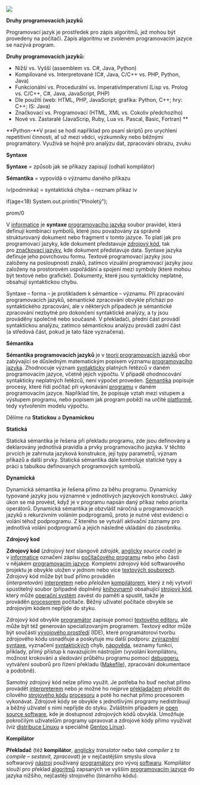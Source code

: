 ﻿![](Aspose.Words.d66f2d50-9c31-46f4-a2ac-6ba043639449.001.png)

**Druhy programovacích jazyků**

Programovací jazyk je prostředek pro zápis algoritmů, jež mohou být provedeny na počítači. Zápis algoritmu ve zvoleném programovacím jazyce se nazývá program.

**Druhy programovacích jazyků:**

- Nižší vs. Vyšší (assemblem vs. C#, Java, Python)
- Kompilované vs. Interpretované (C#, Java, C/C++ vs. PHP, Python, Java)
- Funkcionální vs. Procedurální vs. ImperativImperativní (Lisp vs. Prolog vs. C/C++, C#, Java, JavaScript, PHP)
- Dle použití (web: HTML, PHP, JavaScript; grafika: Python, C++; hry: C++; IS: Java)
- Značkovací vs. Programovací (HTML, XML vs. Cokoliv předchozího)
- Nové vs. Zastaralé (JavaScrip, Ruby, Lua vs. Pascal, Basic, Fortran)
**


**Python-**V praxi se hodí například pro psaní skriptů pro urychlení repetitivní činnosti, ať už mezi vědci, výzkumníky nebo běžnými programátory. Využívá se hojně pro analýzu dat, zpracování obrazu, zvuku

**Syntaxe**

**Syntaxe** = způsob jak se příkazy zapisují (odhalí kompilátor)

**Sémantika** = vypovídá o významu daného příkazu

iv(podminka) = syntaktická chyba – neznam přikaz iv

if(age<18) System.out.println(“Plnoletý”);

prom/0

V [informatice](https://cs.wikipedia.org/wiki/Informa%C4%8Dn%C3%AD_technologie) je **syntaxe** [programovacího jazyka](https://cs.wikipedia.org/wiki/Programovac%C3%AD_jazyk "Programovací jazyk") soubor pravidel, která definují kombinaci symbolů, které jsou považovány za správně strukturovaný dokument nebo fragment v tomto jazyce. To platí jak pro programovací jazyky, kde dokument představuje [zdrojový kód](https://cs.wikipedia.org/wiki/Zdrojov%C3%BD_k%C3%B3d "Zdrojový kód"), tak pro [značkovací jazyky](https://cs.wikipedia.org/wiki/Zna%C4%8Dkovac%C3%AD_jazyk "Značkovací jazyk"), kde dokument představuje data. Syntaxe jazyka definuje jeho povrchovou formu. Textové programovací jazyky jsou založeny na posloupnosti znaků, zatímco vizuální programovací jazyky jsou založeny na prostorovém uspořádání a spojení mezi symboly (které mohou být textové nebo grafické). Dokumenty, které jsou syntakticky neplatné, obsahují syntaktickou chybu.

Syntaxe – forma – je protikladem k sémantice – významu. Při zpracování programovacích jazyků, sémantické zpracování obvykle přichází po syntaktického zpracování, ale v některých případech je sémantické zpracování nezbytné pro dokončení syntaktické analýzy, a ty jsou prováděny společně nebo současně. V překladači, přední část provádí syntaktickou analýzu, zatímco sémantickou analýzu provádí zadní část (a středová část, pokud je tato fáze vyznačena).

**Sémantika**

**Sémantika programovacích jazyků** je v [teorii programovacích jazyků](https://cs.wikipedia.org/w/index.php?title=Teorie_programovac%C3%ADch_jazyk%C5%AF&action=edit&redlink=1 "Teorie programovacích jazyků (stránka neexistuje)") obor zabývající se důsledným matematickým popisem významu [programovacího jazyka](https://cs.wikipedia.org/wiki/Programovac%C3%AD_jazyk "Programovací jazyk"). Zhodnocuje význam [syntakticky](https://cs.wikipedia.org/wiki/Syntax "Syntax") platných řetězců v daném programovacím jazyce, včetně jejich výpočtu. V případě ohodnocování syntakticky neplatných řetězců, není výpočet proveden. [Sémantika](https://cs.wikipedia.org/wiki/S%C3%A9mantika "Sémantika") popisuje procesy, které řídí počítač při vykonávání [programu](https://cs.wikipedia.org/wiki/Po%C4%8D%C3%ADta%C4%8Dov%C3%BD_program "Počítačový program") v daném programovacím jazyce. Například tím, že popisuje vztah mezi vstupem a výstupem programu, nebo popisem jak program poběží na určité [platformě](https://cs.wikipedia.org/wiki/Po%C4%8D%C3%ADta%C4%8Dov%C3%A1_platforma "Počítačová platforma"), tedy vytvořením modelu výpočtu.

Dělíme na **Statickou** a **Dynamickou**

**Statická**

Statická sémantika je řešena při překladu programu, zde jsou definovány a deklarovány jednotlivá pravidla a prvky programovacího jazyka. V těchto prvcích je zahrnuta jazyková konstrukce, její typy parametrů, význam příkazů a další prvky. Statická sémantika dále kontroluje statické typy a práci s tabulkou definovaných programových symbolů.

**Dynamická**

Dynamická sémantika je řešena přímo za běhu programu. Dynamicky typované jazyky jsou významné v jednotlivých jazykových konstrukcí. Jaký úkon se má provést, když je v programu napsán daný příkaz nebo priorita operátorů. Dynamická sémantika je obzvlášť náročná u programovacích jazyků s rekurzivním voláním podprogramů, proto je nutné vést evidenci o volání téhož podprogramu. Z kterého se vytváří aktivační záznamy pro jednotlivá volání podprogramů a jejich následné ukládání do zásobníku.

**Zdrojový kod**

**Zdrojový kód** (*zdrojový text* slangově *zdroják*, [anglicky](https://cs.wikipedia.org/wiki/Angli%C4%8Dtina "Angličtina") *source code*) je v [informatice](https://cs.wikipedia.org/wiki/Informatika "Informatika") označení zápisu [počítačového programu](https://cs.wikipedia.org/wiki/Po%C4%8D%C3%ADta%C4%8Dov%C3%BD_program "Počítačový program") nebo jeho části v nějakém [programovacím jazyce](https://cs.wikipedia.org/wiki/Programovac%C3%AD_jazyk "Programovací jazyk"). Kompletní zdrojový kód softwarového projektu je obvykle uložen v jednom nebo více [textových souborech](https://cs.wikipedia.org/wiki/Textov%C3%BD_soubor "Textový soubor"). Zdrojový kód může být buď přímo prováděn (*interpretován*) [interpretem](https://cs.wikipedia.org/wiki/Interpret_\(software\) "Interpret (software)") nebo *přeložen* [kompilátorem](https://cs.wikipedia.org/wiki/P%C5%99eklada%C4%8D "Překladač"), který z něj vytvoří spustitelný soubor (případně doplněný [knihovnami](https://cs.wikipedia.org/wiki/Knihovna_\(programov%C3%A1n%C3%AD\) "Knihovna (programování)")) obsahující [strojový kód](https://cs.wikipedia.org/wiki/Strojov%C3%BD_k%C3%B3d "Strojový kód"), který může [operační systém](https://cs.wikipedia.org/wiki/Opera%C4%8Dn%C3%AD_syst%C3%A9m "Operační systém") zavést do paměti a spustit, takže je prováděn [procesorem](https://cs.wikipedia.org/wiki/Mikroprocesor "Mikroprocesor") počítače. Běžný uživatel počítače obvykle se zdrojovým kódem nepřijde do styku.

Zdrojový kód obvykle [programátor](https://cs.wikipedia.org/wiki/Program%C3%A1tor "Programátor") zapisuje pomocí [textového editoru](https://cs.wikipedia.org/wiki/Textov%C3%BD_editor "Textový editor"), ale může být též generován specializovaným programem. Textový editor může být součástí [vývojového prostředí](https://cs.wikipedia.org/wiki/V%C3%BDvojov%C3%A9_prost%C5%99ed%C3%AD "Vývojové prostředí") (IDE), které programátorovi tvorbu zdrojového kódu usnadňuje a poskytuje mu další podporu: [zvýraznění syntaxe](https://cs.wikipedia.org/wiki/Zv%C3%BDrazn%C4%9Bn%C3%AD_syntaxe "Zvýraznění syntaxe"), vyznačení [syntaktických](https://cs.wikipedia.org/wiki/Syntaktick%C3%A1_anal%C3%BDza "Syntaktická analýza") chyb, [nápověda](https://cs.wikipedia.org/wiki/Po%C4%8D%C3%ADta%C4%8Dov%C3%A1_n%C3%A1pov%C4%9Bda "Počítačová nápověda"), seznamy funkcí, příklady, přímý přístup k navazujícím nástrojům (vyvolání kompilátoru, možnost krokování a sledování průběhu programu pomocí [debuggeru](https://cs.wikipedia.org/wiki/Debugger "Debugger"), vytváření souborů pro řízení překladu ([Makefile](https://cs.wikipedia.org/wiki/Make "Make")), zpracování dokumentace a podobně).

Samotný zdrojový kód nelze přímo využít. Je potřeba ho buď nechat přímo provádět [interpreterem](https://cs.wikipedia.org/wiki/Interpret_\(software\) "Interpret (software)") nebo je možné ho nejprve [překladačem](https://cs.wikipedia.org/wiki/P%C5%99eklada%C4%8D "Překladač") přeložit do cílového [strojového kódu](https://cs.wikipedia.org/wiki/Strojov%C3%BD_k%C3%B3d "Strojový kód") [procesoru](https://cs.wikipedia.org/wiki/Mikroprocesor "Mikroprocesor") a poté ho nechat přímo procesorem vykonávat. Zdrojové kódy se obvykle s jednotlivými programy nedistribuují a běžný uživatel s nimi nepřijde do styku. Zvláštním případem je [open source software](https://cs.wikipedia.org/wiki/Otev%C5%99en%C3%BD_software "Otevřený software"), kde je dostupnost zdrojových kódů obvyklá. Umožňuje pokročilým uživatelům programy upravovat a zdrojové kódy přímo využívat (viz [distribuce Linuxu](https://cs.wikipedia.org/wiki/Linuxov%C3%A1_distribuce "Linuxová distribuce") a speciálně [Gentoo Linux](https://cs.wikipedia.org/wiki/Gentoo_Linux "Gentoo Linux")).

**Kompilátor**

**Překladač** (též **kompilátor**, [anglicky](https://cs.wikipedia.org/wiki/Angli%C4%8Dtina "Angličtina") *translator* nebo také *compiler* z *to compile* – *sestavit*, *zpracovat*) je v nejčastějším smyslu slova softwarový [nástroj](https://cs.wikipedia.org/wiki/N%C3%A1stroj "Nástroj") používaný [programátory](https://cs.wikipedia.org/wiki/Programov%C3%A1n%C3%AD "Programování") pro vývoj [softwaru](https://cs.wikipedia.org/wiki/Software "Software"). Kompilátor slouží pro překlad [algoritmů](https://cs.wikipedia.org/wiki/Algoritmus "Algoritmus") zapsaných ve vyšším [programovacím jazyce](https://cs.wikipedia.org/wiki/Programovac%C3%AD_jazyk "Programovací jazyk") do jazyka nižšího, nejčastěji strojového (binárního kódu). 
